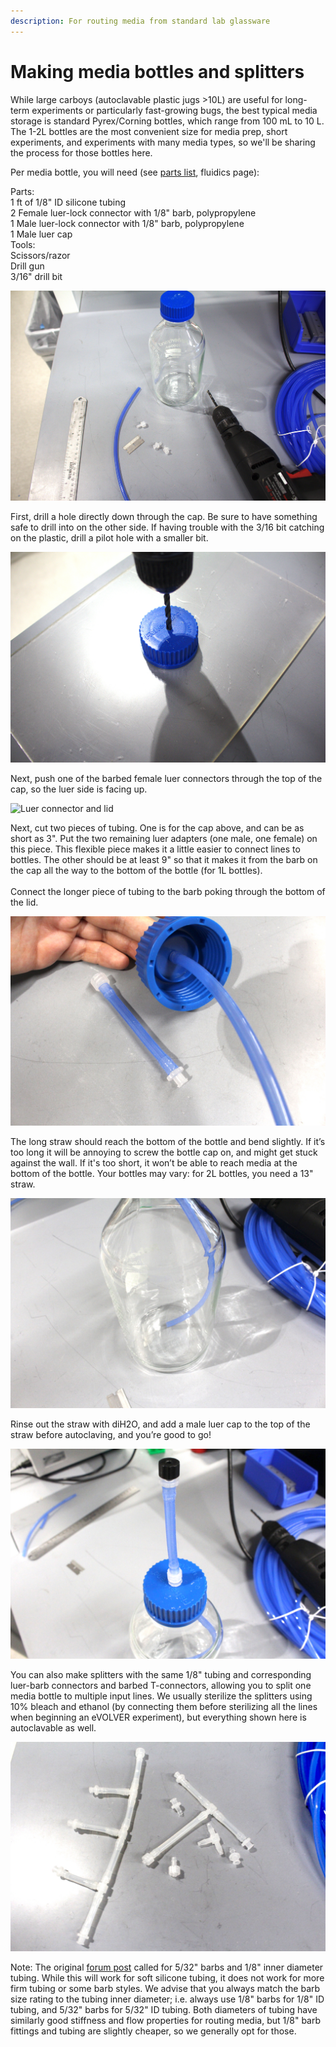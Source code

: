 ```yaml
---
description: For routing media from standard lab glassware
---
```


# Making media bottles and splitters

While large carboys (autoclavable plastic jugs >10L) are useful for long-term experiments or particularly fast-growing bugs, the best typical media storage is standard Pyrex/Corning bottles, which range from 100 mL to 10 L. The 1-2L bottles are the most convenient size for media prep, short experiments, and experiments with many media types, so we'll be sharing the process for those bottles here.

Per media bottle, you will need (see [parts list](../getting-started/part-sourcing.md), fluidics page):

Parts:\
1 ft of 1/8" ID silicone tubing\
2 Female luer-lock connector with 1/8" barb, polypropylene\
1 Male luer-lock connector with 1/8" barb, polypropylene\
1 Male luer cap\
Tools:\
Scissors/razor\
Drill gun\
3/16" drill bit

![Assembled supplies and tools for media bottle](../.gitbook/assets/764708aa78494e9c988044d4d28f5a81ed026f89.jpeg)

First, drill a hole directly down through the cap. Be sure to have something safe to drill into on the other side. If having trouble with the 3/16 bit catching on the plastic, drill a pilot hole with a smaller bit.

![Drilling into the lid](../.gitbook/assets/cf47c5f97ad923c7eed0d35fd9bdf323d706e553.jpeg)

Next, push one of the barbed female luer connectors through the top of the cap, so the luer side is facing up.&#x20;

![Luer connector and lid](../.gitbook/assets/20220623\_135951.jpg)

Next, cut two pieces of tubing. One is for the cap above, and can be as short as 3". Put the two remaining luer adapters (one male, one female) on this piece. This flexible piece makes it a little easier to connect lines to bottles. The other should be at least 9" so that it makes it from the barb on the cap all the way to the bottom of the bottle (for 1L bottles). \
\
Connect the longer piece of tubing to the barb poking through the bottom of the lid.

![Assembled cap](../.gitbook/assets/d0cb97aafc818d4ca86b8fcb453dbd11890eafe3.jpeg)

The long straw should reach the bottom of the bottle and bend slightly. If it’s too long it will be annoying to screw the bottle cap on, and might get stuck against the wall. If it's too short, it won’t be able to reach media at the bottom of the bottle. Your bottles may vary: for 2L bottles, you need a 13" straw.

![Proper straw length](../.gitbook/assets/1905532a7a925784daca1f0d038958a16ffea815.jpeg)

Rinse out the straw with diH2O, and add a male luer cap to the top of the straw before autoclaving, and you’re good to go!

![Final assembly](<../.gitbook/assets/b9285592d508c997a9d379e87fdb00bb551cd90b (1).jpeg>)

You can also make splitters with the same 1/8" tubing and corresponding luer-barb connectors and barbed T-connectors, allowing you to split one media bottle to multiple input lines. We usually sterilize the splitters using 10% bleach and ethanol (by connecting them before sterilizing all the lines when beginning  an eVOLVER experiment), but everything shown here is autoclavable as well.

![Example 4:1 and 2:1 media line splitters.](../.gitbook/assets/793cb7fdf5a874480196eb46544b125983a2a604.jpeg)

Note: The original [forum post](https://www.evolver.bio/t/making-bottles-and-media-splitters/63) called for 5/32" barbs and 1/8" inner diameter tubing. While this will work for soft silicone tubing, it does not work for more firm tubing or some barb styles. We advise that you always match the barb size rating to the tubing inner diameter; i.e. always use 1/8" barbs for 1/8" ID tubing, and 5/32" barbs for 5/32" ID tubing. Both diameters of tubing have similarly good stiffness and flow properties for routing media, but 1/8" barb fittings and tubing are slightly cheaper, so we generally opt for those.
